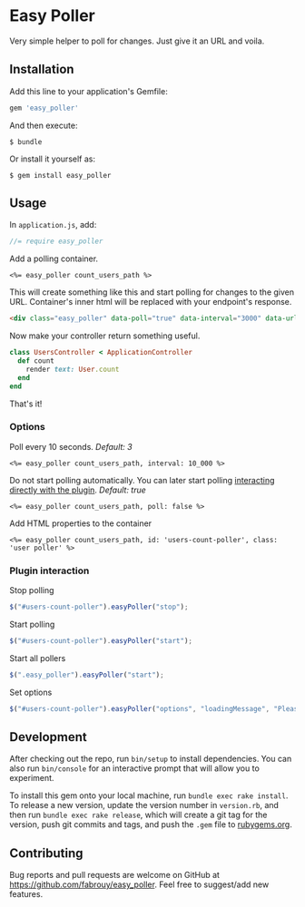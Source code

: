 # Easy Poller

Very simple helper to poll for changes. Just give it an URL and voila.

## Installation

Add this line to your application's Gemfile:

```ruby
gem 'easy_poller'
```

And then execute:

    $ bundle

Or install it yourself as:

    $ gem install easy_poller


## Usage

In `application.js`, add:

```js
//= require easy_poller
```

Add a polling container.

```erb
<%= easy_poller count_users_path %>
```

This will create something like this and start polling for changes to the given URL. Container's inner html will be replaced with your endpoint's response.

```html
<div class="easy_poller" data-poll="true" data-interval="3000" data-url="/users/count"></div>
```

Now make your controller return something useful.

```ruby
class UsersController < ApplicationController
  def count
    render text: User.count
  end
end
```

That's it!

### Options

Poll every 10 seconds. _Default: 3_

```erb
<%= easy_poller count_users_path, interval: 10_000 %>
```

Do not start polling automatically. You can later start polling [interacting directly with the plugin](#plugin-interaction). _Default: true_

```erb
<%= easy_poller count_users_path, poll: false %>
```

Add HTML properties to the container

```erb
<%= easy_poller count_users_path, id: 'users-count-poller', class: 'user poller' %>
```

### Plugin interaction

Stop polling

```js
$("#users-count-poller").easyPoller("stop");
```

Start polling

```js
$("#users-count-poller").easyPoller("start");
```

Start all pollers

```js
$(".easy_poller").easyPoller("start");
```

Set options

```js
$("#users-count-poller").easyPoller("options", "loadingMessage", "Please wait...");
```

## Development

After checking out the repo, run `bin/setup` to install dependencies. You can also run `bin/console` for an interactive prompt that will allow you to experiment.

To install this gem onto your local machine, run `bundle exec rake install`. To release a new version, update the version number in `version.rb`, and then run `bundle exec rake release`, which will create a git tag for the version, push git commits and tags, and push the `.gem` file to [rubygems.org](https://rubygems.org).

## Contributing

Bug reports and pull requests are welcome on GitHub at https://github.com/fabrouy/easy_poller.
Feel free to suggest/add new features.

